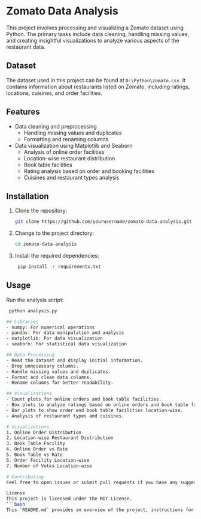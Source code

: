 # Zomato Data Analysis

This project involves processing and visualizing a Zomato dataset using Python. The primary tasks include data cleaning, handling missing values, and creating insightful visualizations to analyze various aspects of the restaurant data.

## Dataset

The dataset used in this project can be found at `D:\Python\zomato.csv`. It contains information about restaurants listed on Zomato, including ratings, locations, cuisines, and order facilities.

## Features

- Data cleaning and preprocessing
  - Handling missing values and duplicates
  - Formatting and renaming columns
- Data visualization using Matplotlib and Seaborn
  - Analysis of online order facilities
  - Location-wise restaurant distribution
  - Book table facilities
  - Rating analysis based on order and booking facilities
  - Cuisines and restaurant types analysis

## Installation

1. Clone the repository:
   ```bash
   git clone https://github.com/yourusername/zomato-data-analysis.git

2. Change to the project directory:
   ```bash
   cd zomato-data-analysis

3. Install the required dependencies:
   ```bash
    pip install -r requirements.txt
## Usage

Run the analysis script:
   ```bash
    python analysis.py

## Libraries
- numpy: For numerical operations
- pandas: For data manipulation and analysis
- matplotlib: For data visualization
- seaborn: For statistical data visualization

## Data Processing
- Read the dataset and display initial information.
- Drop unnecessary columns.
- Handle missing values and duplicates.
- Format and clean data columns.
- Rename columns for better readability.

## Visualizations
- Count plots for online orders and book table facilities.
- Box plots to analyze ratings based on online orders and book table facilities.
- Bar plots to show order and book table facilities location-wise.
- Analysis of restaurant types and cuisines.

# Visualizations
1. Online Order Distribution
2. Location-wise Restaurant Distribution
3. Book Table Facility
4. Online Order vs Rate
5. Book Table vs Rate
6. Order Facility Location-wise
7. Number of Votes Location-wise

# Contributing
Feel free to open issues or submit pull requests if you have any suggestions or improvements.

License
This project is licensed under the MIT License.
   ```bash
   This `README.md` provides an overview of the project, instructions for installation and usage, and descriptions of the main features and visualizations. Adjust the repository URL, image paths, and other specific details as needed.

